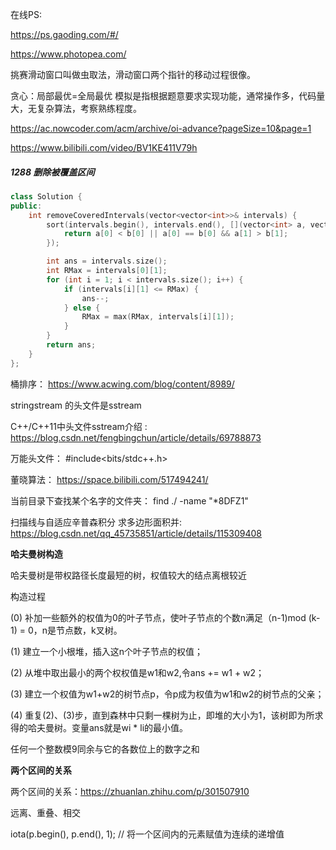 在线PS:

https://ps.gaoding.com/#/

https://www.photopea.com/

挑赛滑动窗口叫做虫取法，滑动窗口两个指针的移动过程很像。

贪心：局部最优=全局最优
模拟是指根据题意要求实现功能，通常操作多，代码量大，无复杂算法，考察熟练程度。

https://ac.nowcoder.com/acm/archive/oi-advance?pageSize=10&page=1

https://www.bilibili.com/video/BV1KE411V79h


##### 1288 删除被覆盖区间

```cpp
class Solution {
public:
    int removeCoveredIntervals(vector<vector<int>>& intervals) {
        sort(intervals.begin(), intervals.end(), [](vector<int> a, vector<int> b) {
            return a[0] < b[0] || a[0] == b[0] && a[1] > b[1];
        });

        int ans = intervals.size();
        int RMax = intervals[0][1];
        for (int i = 1; i < intervals.size(); i++) {
            if (intervals[i][1] <= RMax) {
                ans--;
            } else {
                RMax = max(RMax, intervals[i][1]);
            }
        }
        return ans;
    }
};
```

桶排序： https://www.acwing.com/blog/content/8989/


stringstream 的头文件是sstream  

C++/C++11中头文件sstream介绍 : https://blog.csdn.net/fengbingchun/article/details/69788873

万能头文件： #include<bits/stdc++.h>

董晓算法： https://space.bilibili.com/517494241/


当前目录下查找某个名字的文件夹：    find  ./ -name "*8DFZ1"   

扫描线与自适应辛普森积分 求多边形面积并: https://blog.csdn.net/qq_45735851/article/details/115309408

**哈夫曼树构造**

哈夫曼树是带权路径长度最短的树，权值较大的结点离根较近

构造过程

(0) 补加一些额外的权值为0的叶子节点，使叶子节点的个数n满足（n-1)mod (k-1) = 0，n是节点数，k叉树。

(1) 建立一个小根堆，插入这n个叶子节点的权值；

(2) 从堆中取出最小的两个权权值是w1和w2,令ans += w1 + w2；

(3) 建立一个权值为w1+w2的树节点p，令p成为权值为w1和w2的树节点的父亲；

(4) 重复(2)、(3)步，直到森林中只剩一棵树为止，即堆的大小为1，该树即为所求得的哈夫曼树。变量ans就是wi * li的最小值。


任何一个整数模9同余与它的各数位上的数字之和


**两个区间的关系**

两个区间的关系：https://zhuanlan.zhihu.com/p/301507910

远离、重叠、相交

iota(p.begin(), p.end(), 1); // 将一个区间内的元素赋值为连续的递增值

